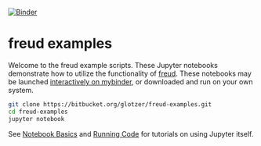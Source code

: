 [![Binder](http://mybinder.org/badge.svg)](http://mybinder.org:/repo/harperic/freud-examples)

# freud examples

Welcome to the freud example scripts.
These Jupyter notebooks demonstrate how to utilize the functionality of [freud](http://glotzerlab.engin.umich.edu/freud/).
These notebooks may be launched [interactively on mybinder](http://mybinder.org:/repo/harperic/freud-examples),
or downloaded and run on your own system.

```bash
git clone https://bitbucket.org/glotzer/freud-examples.git
cd freud-examples
jupyter notebook
```

See [Notebook Basics](http://nbviewer.jupyter.org/github/jupyter/notebook/blob/master/docs/source/examples/Notebook/Notebook%20Basics.ipynb) and [Running Code](http://nbviewer.jupyter.org/github/jupyter/notebook/blob/master/docs/source/examples/Notebook/Running%20Code.ipynb) for tutorials on using Jupyter itself.
